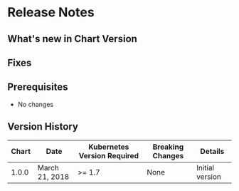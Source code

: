 # Release Notes

## What's new in Chart Version 

## Fixes


## Prerequisites

- No changes

## Version History

| Chart | Date | Kubernetes Version Required | Breaking Changes | Details |
| ----- | ---- | --------------------------- | ---------------- | ------- |
| 1.0.0 | March 21, 2018 | >= 1.7 | None | Initial version |
